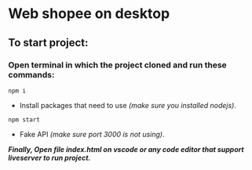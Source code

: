 # Web shopee on desktop

## To start project: 
### Open terminal in which the project cloned and run these commands:
```
npm i
```
- Install packages that need to use *(make sure you installed nodejs)*.


```
npm start
```
- Fake API *(make sure port 3000 is not using)*.


***Finally, Open file index.html on vscode or any code editor that support liveserver to run project.***
